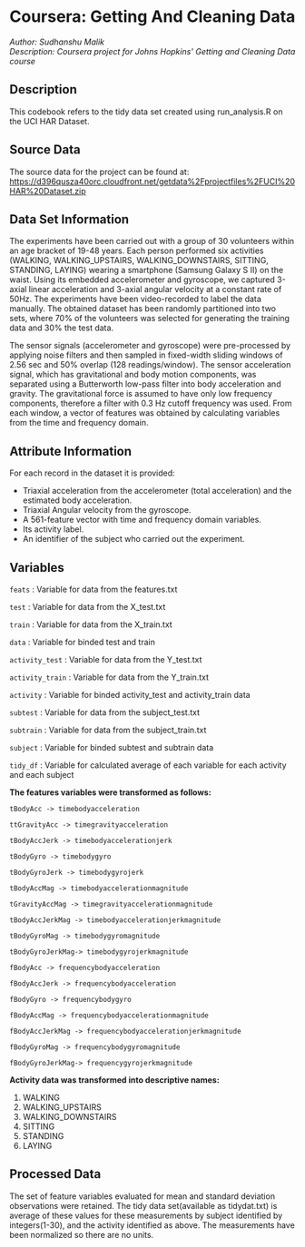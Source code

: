 Coursera: Getting And Cleaning Data  
====================================
*Author: Sudhanshu Malik*  
*Description: Coursera project for Johns Hopkins' Getting and Cleaning Data course*  

Description
-----------
This codebook refers to the tidy data set created using run_analysis.R on the UCI HAR Dataset.  

Source Data
------------
The source data for the project can be found at:   <https://d396qusza40orc.cloudfront.net/getdata%2Fprojectfiles%2FUCI%20HAR%20Dataset.zip>  

Data Set Information
---------------------
The experiments have been carried out with a group of 30 volunteers within an age bracket of 19-48 years. Each person performed six activities (WALKING, WALKING_UPSTAIRS, WALKING_DOWNSTAIRS, SITTING, STANDING, LAYING) wearing a smartphone (Samsung Galaxy S II) on the waist. Using its embedded accelerometer and gyroscope, we captured 3-axial linear acceleration and 3-axial angular velocity at a constant rate of 50Hz. The experiments have been video-recorded to label the data manually. The obtained dataset has been randomly partitioned into two sets, where 70% of the volunteers was selected for generating the training data and 30% the test data.  

The sensor signals (accelerometer and gyroscope) were pre-processed by applying noise filters and then sampled in fixed-width sliding windows of 2.56 sec and 50% overlap (128 readings/window). The sensor acceleration signal, which has gravitational and body motion components, was separated using a Butterworth low-pass filter into body acceleration and gravity. The gravitational force is assumed to have only low frequency components, therefore a filter with 0.3 Hz cutoff frequency was used. From each window, a vector of features was obtained by calculating variables from the time and frequency domain.  

Attribute Information
----------------------
For each record in the dataset it is provided:

- Triaxial acceleration from the accelerometer (total acceleration) and the estimated body acceleration.
- Triaxial Angular velocity from the gyroscope.
- A 561-feature vector with time and frequency domain variables.
- Its activity label.
- An identifier of the subject who carried out the experiment.  

Variables
----------
`feats`          : Variable for data from the features.txt   

`test`           : Variable for data from the X_test.txt  

`train`          : Variable for data from the X_train.txt  

`data`           : Variable for binded test and train  

`activity_test`  : Variable for data from the Y_test.txt

`activity_train` : Variable for data from the Y_train.txt  

`activity`       : Variable for binded activity_test and activity_train data  

`subtest`        : Variable for data from the subject_test.txt  
 
`subtrain`       : Variable for data from the subject_train.txt  

`subject`        : Variable for binded subtest and subtrain data

`tidy_df`        : Variable for calculated average of each variable for each activity and each subject  

**The features variables were transformed as follows:**  

`tBodyAcc -> timebodyacceleration`   

`ttGravityAcc -> timegravityacceleration`   

`tBodyAccJerk -> timebodyaccelerationjerk`     

`tBodyGyro -> timebodygyro`  

`tBodyGyroJerk -> timebodygyrojerk`  

`tBodyAccMag -> timebodyaccelerationmagnitude`  

`tGravityAccMag -> timegravityaccelerationmagnitude`  

`tBodyAccJerkMag -> timebodyaccelerationjerkmagnitude`  

`tBodyGyroMag -> timebodygyromagnitude`  

`tBodyGyroJerkMag-> timebodygyrojerkmagnitude`  

`fBodyAcc -> frequencybodyacceleration`  

`fBodyAccJerk -> frequencybodyacceleration`  

`fBodyGyro -> frequencybodygyro`  

`fBodyAccMag -> frequencybodyaccelerationmagnitude`  

`fBodyAccJerkMag -> frequencybodyaccelerationjerkmagnitude`  

`fBodyGyroMag -> frequencybodygyromagnitude`  

`fBodyGyroJerkMag-> frequencygyrojerkmagnitude`  


**Activity data was transformed into descriptive names:**

1. WALKING  
2. WALKING_UPSTAIRS  
3. WALKING_DOWNSTAIRS   
4. SITTING   
5. STANDING   
6. LAYING  

Processed Data
---------------
The set of feature variables evaluated for mean and standard deviation observations were retained. The tidy data set(available as tidydat.txt) is average of these values for these measurements by subject identified by integers(1-30), and the activity identified as above. The measurements have been normalized so there are no units.
